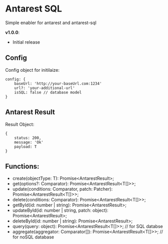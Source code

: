 # Antarest SQL
Simple enabler for antarest and antarest-sql

__v1.0.0__:
- Initial release

## Config
Config object for initilaize:
```
config: {
    baseUrl: 'http://your-baseUrl.com:1234'
    url?: 'your-additional-url'
    isSQL: false // database model
}
```

## Antarest Result
Result Object: 
```
{
    status: 200,
    message: 'Ok'
    payload: T
}
```

## Functions:
- create(objectType: T): Promise<AntarestResult<T>>;
- get(options?: Comparator): Promise<AntarestResult<T[]>>;
- update(conditions: Comparator, patch: Patcher): Promise<AntarestResult<T[]>>;
- delete(conditions: Comparator): Promise<AntarestResult<T[]>>;
- getById(id: number | string): Promise<AntarestResult<T>>;
- updateById(id: number | string, patch: object): Promise<AntarestResult<T>>;
- deleteById(id: number | string): Promise<AntarestResult<T>>;
- query(query: object): Promise<AntarestResult<T[]>>; // for SQL databse
- aggregate(aggregator: Comparator[]): Promise<AntarestResult<T[]>>; // for noSQL database